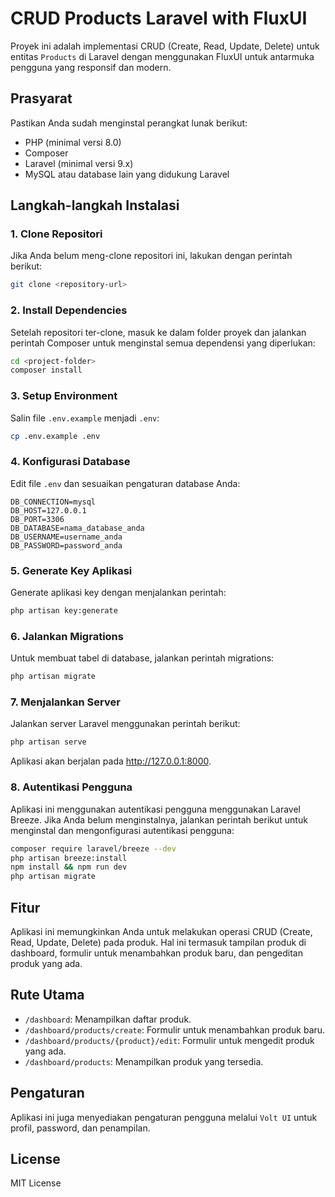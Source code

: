 
# CRUD Products Laravel with FluxUI

Proyek ini adalah implementasi CRUD (Create, Read, Update, Delete) untuk entitas `Products` di Laravel dengan menggunakan FluxUI untuk antarmuka pengguna yang responsif dan modern.

## Prasyarat

Pastikan Anda sudah menginstal perangkat lunak berikut:
- PHP (minimal versi 8.0)
- Composer
- Laravel (minimal versi 9.x)
- MySQL atau database lain yang didukung Laravel

## Langkah-langkah Instalasi

### 1. Clone Repositori
Jika Anda belum meng-clone repositori ini, lakukan dengan perintah berikut:
```bash
git clone <repository-url>
```

### 2. Install Dependencies
Setelah repositori ter-clone, masuk ke dalam folder proyek dan jalankan perintah Composer untuk menginstal semua dependensi yang diperlukan:
```bash
cd <project-folder>
composer install
```

### 3. Setup Environment
Salin file `.env.example` menjadi `.env`:
```bash
cp .env.example .env
```

### 4. Konfigurasi Database
Edit file `.env` dan sesuaikan pengaturan database Anda:
```env
DB_CONNECTION=mysql
DB_HOST=127.0.0.1
DB_PORT=3306
DB_DATABASE=nama_database_anda
DB_USERNAME=username_anda
DB_PASSWORD=password_anda
```

### 5. Generate Key Aplikasi
Generate aplikasi key dengan menjalankan perintah:
```bash
php artisan key:generate
```

### 6. Jalankan Migrations
Untuk membuat tabel di database, jalankan perintah migrations:
```bash
php artisan migrate
```

### 7. Menjalankan Server
Jalankan server Laravel menggunakan perintah berikut:
```bash
php artisan serve
```
Aplikasi akan berjalan pada http://127.0.0.1:8000.

### 8. Autentikasi Pengguna
Aplikasi ini menggunakan autentikasi pengguna menggunakan Laravel Breeze. Jika Anda belum menginstalnya, jalankan perintah berikut untuk menginstal dan mengonfigurasi autentikasi pengguna:
```bash
composer require laravel/breeze --dev
php artisan breeze:install
npm install && npm run dev
php artisan migrate
```

## Fitur

Aplikasi ini memungkinkan Anda untuk melakukan operasi CRUD (Create, Read, Update, Delete) pada produk. Hal ini termasuk tampilan produk di dashboard, formulir untuk menambahkan produk baru, dan pengeditan produk yang ada.

## Rute Utama

- `/dashboard`: Menampilkan daftar produk.
- `/dashboard/products/create`: Formulir untuk menambahkan produk baru.
- `/dashboard/products/{product}/edit`: Formulir untuk mengedit produk yang ada.
- `/dashboard/products`: Menampilkan produk yang tersedia.

## Pengaturan

Aplikasi ini juga menyediakan pengaturan pengguna melalui `Volt UI` untuk profil, password, dan penampilan.

## License

MIT License
